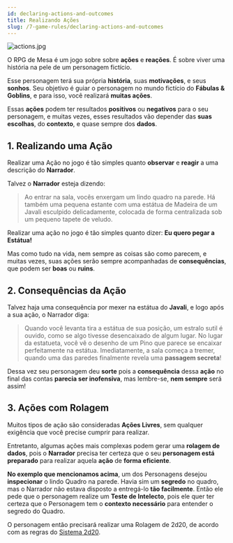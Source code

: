```yaml
---
id: declaring-actions-and-outcomes
title: Realizando Ações
slug: /7-game-rules/declaring-actions-and-outcomes
---
```


![actions.jpg](https://s3.us-west-2.amazonaws.com/fabulas-e-goblins-book/%5Cvscode%5C64402aa7-e5dc-4e62-bc7a-a744008659c4.jpg)

O RPG de Mesa é um jogo sobre sobre **ações** e **reações**. É sobre viver uma história na pele de um personagem fictício.

Esse personagem terá sua própria **história**, suas **motivações**, e seus **sonhos**. Seu objetivo é guiar o personagem no mundo fictício do **Fábulas & Goblins**, e para isso, você realizará **muitas ações**.

Essas **ações** podem ter resultados **positivos** ou **negativos** para o seu personagem, e muitas vezes, esses resultados vão depender das **suas escolhas**, do **contexto**, e quase sempre dos **dados**.

## 1. Realizando uma Ação

Realizar uma Ação no jogo é tão simples quanto **observar** e **reagir** a uma descrição do **Narrador**.

Talvez o **Narrador** esteja dizendo:

> Ao entrar na sala, vocês enxergam um lindo quadro na parede. Há também uma pequena estante com uma estátua de Madeira de um Javali esculpido delicadamente, colocada de forma centralizada sob um pequeno tapete de veludo.

Realizar uma ação no jogo é tão simples quanto dizer: **Eu quero pegar a Estátua!**

Mas como tudo na vida, nem sempre as coisas são como parecem, e muitas vezes, suas ações serão sempre acompanhadas de **consequências**, que podem ser **boas** ou **ruins**.

## 2. Consequências da Ação

Talvez haja uma consequência por mexer na estátua do **Javali**, e logo após a sua ação, o Narrador diga:

> Quando você levanta tira a estátua de sua posição, um estralo sutil é ouvido, como se algo tivesse desencaixado de algum lugar. No lugar da estatueta, você vê o desenho de um Pino que parece se encaixar perfeitamente na estátua. Imediatamente, a sala começa a tremer, quando uma das paredes finalmente revela uma **passagem secreta**!

Dessa vez seu personagem deu **sorte** pois a **consequência** dessa **ação** no final das contas **parecia ser inofensiva**, mas lembre-se, **nem sempre** será assim!

## 3. Ações com Rolagem

Muitos tipos de ação são consideradas **Ações Livres**, sem qualquer exigência que você precise cumprir para realizar.

Entretanto, algumas ações mais complexas podem gerar uma **rolagem de dados**, pois o **Narrador** precisa ter certeza que o seu **personagem está preparado** para realizar aquela **ação** de **forma eficiente**.

**No exemplo que mencionamos acima**, um dos Personagens desejou **inspecionar** o lindo Quadro na parede.
Havia sim um **segredo** no quadro, mas o Narrador não estava disposto a entregá-lo **tão facilmente**. Então ele pede que o personagem realize um **Teste de Intelecto**, pois ele quer ter certeza que o Personagem tem o **contexto necessário** para entender o segredo do Quadro.

O personagem então precisará realizar uma Rolagem de 2d20, de acordo com as regras do [Sistema 2d20](/docs/X-system-2d20/system-introduction).
